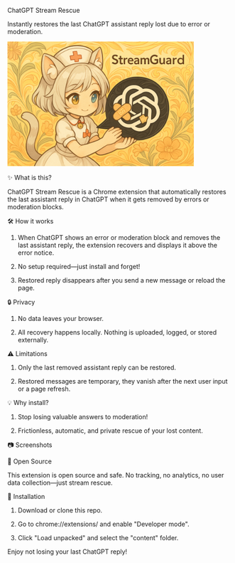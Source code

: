 ChatGPT Stream Rescue

Instantly restores the last ChatGPT assistant reply lost due to error or moderation.

<img src="images/Promotion icon.png" alt="promo" width="420"/>

✨ What is this?

ChatGPT Stream Rescue is a Chrome extension that automatically restores the last assistant reply in ChatGPT when it gets removed by errors or moderation blocks.

🛠️ How it works

1. When ChatGPT shows an error or moderation block and removes the last assistant reply, the extension recovers and displays it above the error notice.

2. No setup required—just install and forget!

3. Restored reply disappears after you send a new message or reload the page.

🔒 Privacy

1. No data leaves your browser.

2. All recovery happens locally. Nothing is uploaded, logged, or stored externally.

⚠️ Limitations

1. Only the last removed assistant reply can be restored.

2. Restored messages are temporary, they vanish after the next user input or a page refresh.

💡 Why install?

1. Stop losing valuable answers to moderation!

2. Frictionless, automatic, and private rescue of your lost content.

📷 Screenshots
<!-- [screenshot](screenshot1.png) ![screenshot](screenshot2.png) -->
🐾 Open Source

This extension is open source and safe.
No tracking, no analytics, no user data collection—just stream rescue.

🚀 Installation

1. Download or clone this repo.

2. Go to chrome://extensions/ and enable "Developer mode".

3. Click "Load unpacked" and select the "content" folder.

Enjoy not losing your last ChatGPT reply!
